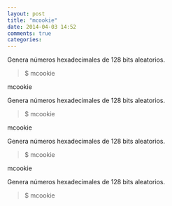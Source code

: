 ```yaml
---
layout: post
title: "mcookie"
date: 2014-04-03 14:52
comments: true
categories: 
---
```

Genera números hexadecimales de 128 bits aleatorios.

>$ mcookie

mcookie

Genera números hexadecimales de 128 bits aleatorios.

>$ mcookie

mcookie

Genera números hexadecimales de 128 bits aleatorios.

>$ mcookie

mcookie

Genera números hexadecimales de 128 bits aleatorios.

>$ mcookie

